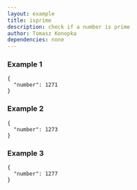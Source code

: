 ```yaml
---
layout: example
title: isprime
description: check if a number is prime
author: Tomasz Konopka
dependencies: none
---
```



### Example 1

<pre class="example"><code class="makealive isprime">{
  "number": 1271  
}
</code></pre>


### Example 2

<pre class="example"><code class="makealive isprime">{
  "number": 1273  
}
</code></pre>

### Example 3

<pre class="example"><code class="makealive isprime">{
  "number": 1277  
}
</code></pre>
